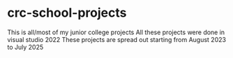 # crc-school-projects
This is all/most of my junior college projects
All these projects were done in visual studio 2022
These projects are spread out starting from August 2023 to July 2025
